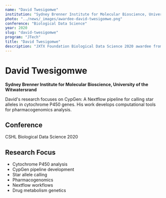 ```yaml
---
name: "David Twesigomwe"
institution: "Sydney Brenner Institute for Molecular Bioscience, University of the Witwatersrand"
photo: "../news/_images/awardee-david-twesigomwe.png"
conference: "Biological Data Science"
year: 2020
slug: "david-twesigomwe"
program: "JTech"
title: "David Twesigomwe"
description: "JXTX Foundation Biological Data Science 2020 awardee from University of the Witwatersrand"
---
```


# David Twesigomwe

**Sydney Brenner Institute for Molecular Bioscience, University of the Witwatersrand**

David's research focuses on CypGen: A Nextflow pipeline for calling star alleles in cytochrome P450 genes. His work develops computational tools for pharmacogenomics analysis.

## Conference
CSHL Biological Data Science 2020

## Research Focus
- Cytochrome P450 analysis
- CypGen pipeline development
- Star allele calling
- Pharmacogenomics
- Nextflow workflows
- Drug metabolism genetics